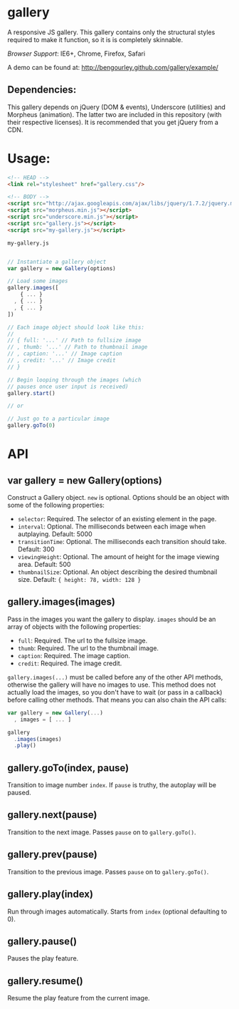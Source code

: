 gallery
=======

A responsive JS gallery. This gallery contains only the
structural styles required to make it function, so it is
is completely skinnable.

*Browser Support*: IE6+, Chrome, Firefox, Safari

A demo can be found at: http://bengourley.github.com/gallery/example/

## Dependencies:

This gallery depends on jQuery (DOM & events), Underscore (utilities)
and Morpheus (animation). The latter two are included in this repository
(with their respective licenses). It is recommended that you get jQuery from
a CDN.

# Usage:

```html
<!-- HEAD -->
<link rel="stylesheet" href="gallery.css"/>

<!-- BODY -->
<script src="http://ajax.googleapis.com/ajax/libs/jquery/1.7.2/jquery.min.js"></script>
<script src="morpheus.min.js"></script>
<script src="underscore.min.js"></script>
<script src="gallery.js"></script>
<script src="my-gallery.js"></script>
```

`my-gallery.js`
```js

// Instantiate a gallery object
var gallery = new Gallery(options)

// Load some images
gallery.images([
    { ... }
  , { ... }
  , { ... }
])

// Each image object should look like this:
//
// { full: '...' // Path to fullsize image
// , thumb: '...' // Path to thumbnail image
// , caption: '...' // Image caption
// , credit: '...' // Image credit
// }

// Begin looping through the images (which
// pauses once user input is received)
gallery.start()

// or

// Just go to a particular image
gallery.goTo(0)
```

# API

## var gallery = new Gallery(options)

Construct a Gallery object. `new` is optional. Options should be
an object with some of the following properties:

- `selector`: Required. The selector of an existing element in the page.
- `interval`: Optional. The milliseconds between each image when autplaying. Default: 5000
- `transitionTime`: Optional. The milliseconds each transition should take. Default: 300
- `viewingHeight`: Optional. The amount of height for the image viewing area. Default: 500
- `thumbnailSize`: Optional. An object describing the desired thumbnail size. Default: `{ height: 78, width: 128 }`


## gallery.images(images)

Pass in the images you want the gallery to display. `images` should be an
array of objects with the following properties:

- `full`: Required. The url to the fullsize image.
- `thumb`: Required. The url to the thumbnail image.
- `caption`: Required. The image caption.
- `credit`: Required. The image credit.

`gallery.images(...)` must be called before any of the other API methods, otherwise
the gallery will have no images to use. This method does not actually load the images,
so you don't have to wait (or pass in a callback) before calling other methods. That means
you can also chain the API calls:

```js
var gallery = new Gallery(...)
  , images = [ ... ]

gallery
  .images(images)
  .play()
```

## gallery.goTo(index, pause)

Transition to image number `index`. If `pause` is truthy,
the autoplay will be paused.

## gallery.next(pause)

Transition to the next image. Passes `pause` on to `gallery.goTo()`.

## gallery.prev(pause)

Transition to the previous image. Passes `pause` on to `gallery.goTo()`.

## gallery.play(index)

Run through images automatically. Starts from `index` (optional defaulting to 0).

## gallery.pause()

Pauses the play feature.

## gallery.resume()

Resume the play feature from the current image.